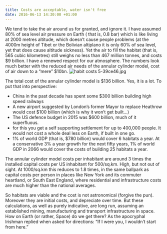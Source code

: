 ```yaml
---
title: Costs are acceptable, water isn't free
date: 2016-06-13 14:30:00 +01:00
---
```


We tend to take the air around us for granted, and ignore it. I have assumed 80% of sea level air pressure on Earth ( that is, 0.8 bar) which is like living at 2000 metres altitude, which doesn’t cause people problems (at the 4000m height of Tibet or the Bolivian altiplano it is only 60% of sea level, yet that does cause altitude sickness). Yet the air to fill the habitat (that is, 565 cubic kilometres) still weighs no less than 467 million tonnes, and costs $9 billion. I have a renewed respect for our atmosphere. The numbers look much better with the reduced air needs of the annular cylinder model, cost of air down to a “mere” $10bn.
![habit costs 5-39ce46.jpg](/uploads/habit%20costs%205-39ce46.jpg)

The total cost of the annular cylinder model is $136 billion. Yes, it is a lot. To put that into perspective:

- China in the past decade has spent some $300 billion building high speed railways
- A new airport suggested by London’s former Mayor to replace Heathrow would cost $100 billion (which is why it won’t get built…)
- The US defence budget in 2015 was $600 billion, much of it superfluous.
- for this you get a self supporting settlement for up to 400,000 people. It would not cost a whole deal less on Earth, if built in one go.
- 1% of world GDP (that is, $780 billion) would cover 6 habitats a year. At a conservative 3% a year growth for the next fifty years, 1% of world GDP  in 2066  would cover the costs of building 25 habitats a year.

The annular cylinder model costs per inhabitant are around 3 times the installed capital costs per US inhabitant for 500/sq.km. High, but not out of sight. At 1000/sq.km this reduces to 1.8 times,   in the same ballpark as capital costs per person in places like New York and its commuter heartland, or South East England, where residential and infrastructure costs are much higher than the national averages.

So habitats are viable and the cost is not astronomical (forgive the pun). Moreover they are initial costs, and depreciate over time.  But these calculations, as well as purely indicative,  are long run, assuming an established mining, manufacturing and transport infrastructure in space. How on Earth (or rather, Space) do we get there? As the apocryphal Irishman replied when asked for directions: “If I were you, I wouldn’t start from here.”

